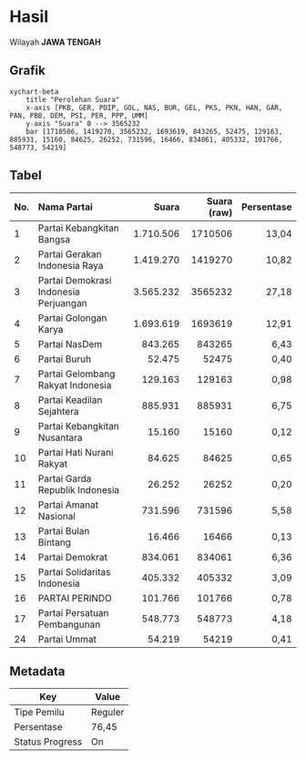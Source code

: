 # Hasil

Wilayah **JAWA TENGAH**

## Grafik

```mermaid
xychart-beta
    title "Perolehan Suara"
    x-axis [PKB, GER, PDIP, GOL, NAS, BUR, GEL, PKS, PKN, HAN, GAR, PAN, PBB, DEM, PSI, PER, PPP, UMM]
    y-axis "Suara" 0 --> 3565232
    bar [1710506, 1419270, 3565232, 1693619, 843265, 52475, 129163, 885931, 15160, 84625, 26252, 731596, 16466, 834061, 405332, 101766, 548773, 54219]
```

## Tabel

| No. | Nama Partai                           | Suara     | Suara (raw) | Persentase |
|:--- |:------------------------------------- | ---------:| -----------:| ----------:|
| 1   | Partai Kebangkitan Bangsa             | 1.710.506 | 1710506     | 13,04      |
| 2   | Partai Gerakan Indonesia Raya         | 1.419.270 | 1419270     | 10,82      |
| 3   | Partai Demokrasi Indonesia Perjuangan | 3.565.232 | 3565232     | 27,18      |
| 4   | Partai Golongan Karya                 | 1.693.619 | 1693619     | 12,91      |
| 5   | Partai NasDem                         | 843.265   | 843265      | 6,43       |
| 6   | Partai Buruh                          | 52.475    | 52475       | 0,40       |
| 7   | Partai Gelombang Rakyat Indonesia     | 129.163   | 129163      | 0,98       |
| 8   | Partai Keadilan Sejahtera             | 885.931   | 885931      | 6,75       |
| 9   | Partai Kebangkitan Nusantara          | 15.160    | 15160       | 0,12       |
| 10  | Partai Hati Nurani Rakyat             | 84.625    | 84625       | 0,65       |
| 11  | Partai Garda Republik Indonesia       | 26.252    | 26252       | 0,20       |
| 12  | Partai Amanat Nasional                | 731.596   | 731596      | 5,58       |
| 13  | Partai Bulan Bintang                  | 16.466    | 16466       | 0,13       |
| 14  | Partai Demokrat                       | 834.061   | 834061      | 6,36       |
| 15  | Partai Solidaritas Indonesia          | 405.332   | 405332      | 3,09       |
| 16  | PARTAI PERINDO                        | 101.766   | 101766      | 0,78       |
| 17  | Partai Persatuan Pembangunan          | 548.773   | 548773      | 4,18       |
| 24  | Partai Ummat                          | 54.219    | 54219       | 0,41       |


## Metadata

| Key             | Value   |
| --------------- | ------- |
| Tipe Pemilu     | Reguler |
| Persentase      | 76,45   |
| Status Progress | On      |



